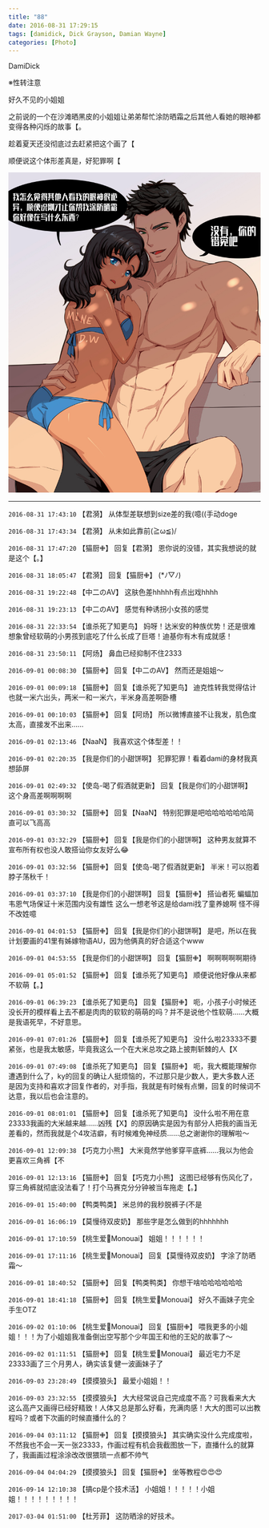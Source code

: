 ```yaml
---
title: "88"
date: 2016-08-31 17:29:15
tags: [damidick, Dick Grayson, Damian Wayne]
categories: [Photo]
---
```


<p>DamiDick</p> 
<p>※性转注意</p> 
<p>好久不见的小姐姐</p> 
<p>之前说的一个在沙滩晒黑皮的小姐姐让弟弟帮忙涂防晒霜之后其他人看她的眼神都变得各种闪烁的故事【。</p> 
<p>趁着夏天还没彻底过去赶紧把这个画了【</p> 
<p>顺便说这个体形差真是，好犯罪啊【</p>

![](https://raw.githubusercontent.com/alicewish/meowchain247/master/img_cVZNdzJtQk9JV2ZsWHpZcjljdDVIOU9ieW1Nb2RBZmdzdW82RnJPSlF4a2VabGRoMVJyVWVBPT0.jpg)

---

`2016-08-31 17:43:10` 【君漪】 从体型差联想到size差的我(噫((手动doge

`2016-08-31 17:43:34` 【君漪】 从未如此靠前(≧ω≦)/

`2016-08-31 17:47:20` 【猫厨✙】 回复【君漪】 恩你说的没错，其实我想说的就是这个【。】

`2016-08-31 18:05:47` 【君漪】 回复【猫厨✙】 (*ﾉ▽ﾉ)

`2016-08-31 19:22:48` 【中二のAV】 这肤色差hhhhh有点出戏hhhh

`2016-08-31 19:23:13` 【中二のAV】 感觉有种诱拐小女孩的感觉

`2016-08-31 22:33:54` 【谁杀死了知更鸟】 妈呀！达米安的种族优势！还是很难想象曾经软萌的小男孩到底吃了什么长成了巨塔！迪基你有木有成就感！

`2016-08-31 23:50:11` 【阿炀】 鼻血已经抑制不住2333

`2016-09-01 00:08:30` 【猫厨✙】 回复【中二のAV】 然而还是姐姐～

`2016-09-01 00:09:18` 【猫厨✙】 回复【谁杀死了知更鸟】 迪克性转我觉得估计也就一米六出头，两米一和一米六，半米身高差啊卧槽

`2016-09-01 00:10:03` 【猫厨✙】 回复【阿炀】 所以微博直接不让我发，肌色度太高，直接发不出来……

`2016-09-01 02:13:46` 【NaaN】 我喜欢这个体型差！！

`2016-09-01 02:20:35` 【我是你们的小甜饼啊】 犯罪犯罪！看着dami的身材我真想舔屏

`2016-09-01 02:49:32` 【使岛-喝了假酒就更新】 回复【我是你们的小甜饼啊】 这个身高差啊啊啊啊

`2016-09-01 03:30:32` 【猫厨✙】 回复【NaaN】 特别犯罪是吧哈哈哈哈哈哈简直可以飞高高

`2016-09-01 03:32:29` 【猫厨✙】 回复【我是你们的小甜饼啊】 这种男友就算不宣布所有权也没人敢搭讪你女友好么😂

`2016-09-01 03:32:56` 【猫厨✙】 回复【使岛-喝了假酒就更新】 半米！可以抱着脖子荡秋千！

`2016-09-01 03:37:10` 【我是你们的小甜饼啊】 回复【猫厨✙】 搭讪者死 蝙蝠加韦恩气场保证十米范围内没有雄性 这么一想老爷这是给dami找了童养媳啊 怪不得不改姓噫

`2016-09-01 04:01:53` 【猫厨✙】 回复【我是你们的小甜饼啊】 是吧，所以在我计划要画的41里有姊嫁物语AU，因为他俩真的好合适这个www

`2016-09-01 04:53:55` 【我是你们的小甜饼啊】 回复【猫厨✙】 啊啊啊啊啊期待

`2016-09-01 05:01:52` 【猫厨✙】 回复【谁杀死了知更鸟】 顺便说他好像从来都不软萌【。】

`2016-09-01 06:39:23` 【谁杀死了知更鸟】 回复【猫厨✙】 呃，小孩子小时候还没长开的模样看上去不都是肉肉的软软的萌萌的吗？并不是说他个性软萌……大概是我语死早，不好意思。

`2016-09-01 07:01:26` 【猫厨✙】 回复【谁杀死了知更鸟】 没什么啦23333不要紧张，也是我太敏感，毕竟我这么一个在大米总攻之路上披荆斩棘的人【X

`2016-09-01 07:49:08` 【谁杀死了知更鸟】 回复【猫厨✙】 呃，我大概能理解你遭遇到什么了，ky的回复的确让人挺烦恼的，不过那只是少数人，更大多数人还是因为支持和喜欢才回复作者的，对手指，我就是有时候有点懒，回复的时候词不达意，我以后也会注意的。

`2016-09-01 08:01:01` 【猫厨✙】 回复【谁杀死了知更鸟】 没什么啦不用在意23333我画的大米越来越……凶残【X】的原因确实是因为有部分人把我的画当无差看的，然而我就是个4攻洁癖，有时候难免神经质……总之谢谢你的理解啦～

`2016-09-01 12:09:38` 【巧克力小熊】 大米竟然学他爹穿平底裤……我以为他会更喜欢三角裤【不

`2016-09-01 12:13:16` 【猫厨✙】 回复【巧克力小熊】 这图已经够有伤风化了，穿三角裤就彻底没法看了！打个马赛克分分钟被当车拖走【。】

`2016-09-01 15:40:00` 【鸭类鸭类】 米总帅的我秒脱裤子(不是

`2016-09-01 16:06:19` 【莫慢待双皮奶】 那些字是怎么做到的hhhhhhh

`2016-09-01 17:10:59` 【桃生爱🍑Monouai】 姐姐！！！！！！

`2016-09-01 17:11:16` 【桃生爱🍑Monouai】 回复【莫慢待双皮奶】 字涂了防晒霜～

`2016-09-01 18:40:52` 【猫厨✙】 回复【鸭类鸭类】 你想干啥哈哈哈哈哈哈

`2016-09-01 18:41:18` 【猫厨✙】 回复【桃生爱🍑Monouai】 好久不画妹子完全手生OTZ

`2016-09-02 01:10:06` 【桃生爱🍑Monouai】 回复【猫厨✙】 喂我更多的小姐姐！！！为了小姐姐我准备倒出空写那个少年国王和他的王妃的故事了～

`2016-09-02 01:11:51` 【猫厨✙】 回复【桃生爱🍑Monouai】 最近宅力不足23333画了三个月男人，确实该复健一波画妹子了

`2016-09-03 23:28:49` 【摸摸狼头】 最爱小姐姐！！

`2016-09-03 23:32:55` 【摸摸狼头】 大大经常说自己完成度不高？可我看来大大这么高产又画得已经好精致！人体又总是那么好看，充满肉感！大大的图可以出教程吗？或者下次画的时候直播什么的？

`2016-09-04 03:11:12` 【猫厨✙】 回复【摸摸狼头】 其实确实没什么完成度啦，不然我也不会一天一张23333，作画过程有机会我截图放一下，直播什么的就算了，我画画过程涂涂改改很猥琐一点都不帅气

`2016-09-04 04:04:29` 【摸摸狼头】 回复【猫厨✙】 坐等教程😍😍😍

`2016-09-14 12:10:38` 【搞cp是个技术活】 小姐姐！！！！！小姐姐！！！！！！！！！

`2017-03-04 01:51:00` 【杜芳菲】 这防晒涂的好技术。
